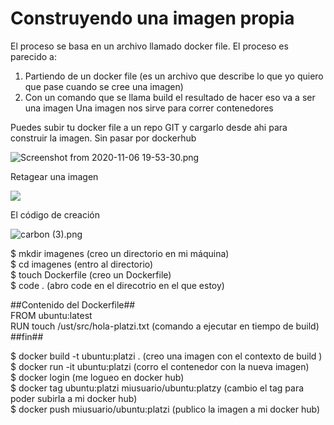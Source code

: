 # Construyendo una imagen propia

El proceso se basa en un archivo llamado docker file.  El proceso es parecido a:
1. Partiendo de un docker file (es un archivo que describe lo que yo quiero que pase cuando se cree una imagen)
2. Con un comando que se llama build el resultado de hacer eso va a ser una imagen
 Una imagen nos sirve para correr contenedores
 
 Puedes subir tu docker file a un repo GIT y cargarlo desde ahi para construir la imagen. Sin pasar por dockerhub
 
 ![Screenshot from 2020-11-06 19-53-30.png](https://static.platzi.com/media/user_upload/Screenshot%20from%202020-11-06%2019-53-30-a305c998-0991-44ad-9319-80cacb1a4bc7.jpg)
 
 Retagear una imagen
 
 ![](https://i.ibb.co/JBL946b/Screenshot-at-Feb-05-15-26-18.png)
 
 El código de creación

![carbon (3).png](https://static.platzi.com/media/user_upload/carbon%20%283%29-975f4d64-9144-4a75-a8ba-0eceba66db50.jpg)

$ mkdir imagenes (creo un directorio en mi máquina)  
$ cd imagenes (entro al directorio)  
$ touch Dockerfile (creo un Dockerfile)  
$ code . (abro code en el direcotrio en el que estoy)

##Contenido del Dockerfile##  
FROM ubuntu:latest  
RUN touch /ust/src/hola-platzi.txt (comando a ejecutar en tiempo de build)  
##fin##

$ docker build -t ubuntu:platzi . (creo una imagen con el contexto de build <directorio>)  
$ docker run -it ubuntu:platzi (corro el contenedor con la nueva imagen)  
$ docker login (me logueo en docker hub)  
$ docker tag ubuntu:platzi miusuario/ubuntu:platzy (cambio el tag para poder subirla a mi docker hub)  
$ docker push miusuario/ubuntu:platzi (publico la imagen a mi docker hub)
	
	
	